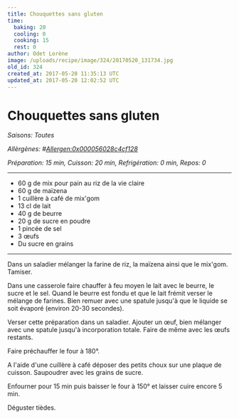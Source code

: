 ```yaml
---
title: Chouquettes sans gluten
time:
  baking: 20
  cooling: 0
  cooking: 15
  rest: 0
author: Odet Lorène
image: /uploads/recipe/image/324/20170520_131734.jpg
old_id: 324
created_at: 2017-05-20 11:35:13 UTC
updated_at: 2017-05-20 12:02:52 UTC
---
```


# Chouquettes sans gluten



*Saisons: Toutes*

*Allèrgènes: #<Allergen:0x000056028c4cf128>*

*Préparation: 15 min, Cuisson: 20 min, Refrigération: 0 min, Repos: 0*

---

- 60 g de mix pour pain au riz de la vie claire
- 60 g de maïzena
- 1 cuillère à café de mix'gom
- 13 cl de lait
- 40 g de beurre
- 20 g de sucre en poudre
- 1 pincée de sel
- 3 œufs
- Du sucre en grains

---

Dans un saladier mélanger la farine de riz, la maïzena ainsi que le mix'gom. Tamiser.

Dans une casserole faire chauffer à feu moyen le lait avec le beurre, le sucre et le sel. Quand le beurre est fondu et que le lait frémit verser le mélange de farines. Bien remuer avec une spatule jusqu'à que le liquide se soit évaporé (environ 20-30 secondes).

Verser cette préparation dans un saladier. Ajouter un œuf, bien mélanger avec une spatule jusqu'à incorporation totale. Faire de même avec les œufs restants. 

Faire préchauffer le four à 180°.

A l'aide d'une cuillère à café déposer des petits choux sur une plaque de cuisson. Saupoudrer avec les grains de sucre.

Enfourner pour 15 min puis baisser le four à 150° et laisser cuire encore 5 min.

Déguster tièdes.
